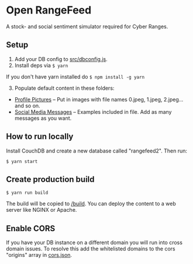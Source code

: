 # Open RangeFeed
A stock- and social sentiment simulator required for Cyber Ranges.

## Setup
1. Add your DB config to [src/dbconfig.js](src/dbconfig.js).
2. Install deps via `$ yarn`

If you don't have yarn installed do `$ npm install -g yarn`

3. Populate default content in these folders:
- [Profile Pictures](public/img/faces/legacy) – Put in images with file names 0.jpeg, 1.jpeg, 2.jpeg... and so on.
- [Social Media Messages](src/content/tweet-list/tweets.json) – Examples included in file. Add as many messages as you want.

## How to run locally
Install CouchDB and create a new database called "rangefeed2". Then run:
```
$ yarn start
```

## Create production build
```
$ yarn run build
```
The build will be copied to [/build](build). You can deploy the content to a web server like NGINX or Apache.

## Enable CORS

If you have your DB instance on a different domain you will run into cross domain issues. To resolve this add the whitelisted domains to the cors "origins" array in [cors.json](cloud/dbjson/cors.json).

